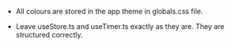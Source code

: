 - All colours are stored in the app theme in globals.css file.

- Leave useStore.ts and useTimer.ts exactly as they are. They are structured correctly.

